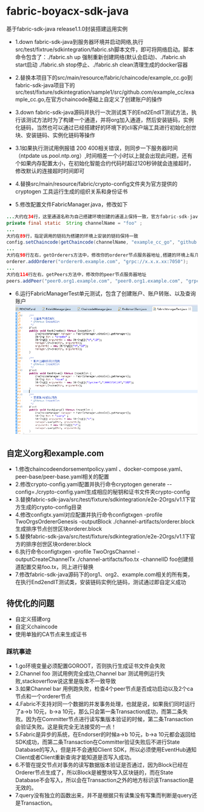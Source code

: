 # fabric-boyacx-sdk-java
基于fabric-sdk-java release1.1.0封装搭建运用实例

* 1.down fabric-sdk-java到服务器环境并启动网络,执行src/test/fixtrue/sdkintegration/fabric.sh脚本文件，即可将网络启动。脚本命令包含了：./fabric.sh up 强制重新创建网络(默认会启动)、./fabric.sh start启动
./fabric.sh stop停止、./fabric.sh clean清理生成的docker容器

* 2.替换本项目下的src/main/resource/fabric/chaincode/example_cc.go到fabric-sdk-java项目下的src/test/fixture/sdkintegration/sample1/src/github.com/example_cc/example_cc.go,在官方chaincode基础上自定义了创建账户的操作

* 3.down fabric-sdk-java源码并执行一次测试类下的End2EndIT测试方法，执行该测试方法时为了构建一个通道，并将org加入通道，然后安装链码，实例化链码，当然也可以通过已经搭建好的环境下的cli客户端工具进行初始化创世块、安装链码、实例化链码等操作
* 3.1如果执行测试用例报错 200 400相关错误，则同步一下服务器时间（ntpdate us.pool.ntp.org）,时间相差一个小时以上就会出现此问题，还有个如果内存配置太小，在初始化智能合约代码时超过120秒钟就会连接超时，修改默认的连接超时时间即可

* 4.替换src/main/resource/fabric/crypto-config文件夹为官方提供的 cryptogen 工具运行生成的组织关系和身份证书

* 5.修改配置文件FabricManager.java，修改如下
``` java
...大约在34行，这里通道名称为自己搭建环境创建的通道上保持一致，官方fabric-sdk-java创建的通道为"foo"
private final static  String channelName = "foo" ;
...
大约在89行，指定调用的链码为搭建的环境上安装的链码保持一致
config.setChaincode(getChaincode(channelName, "example_cc_go", "github.com/example_cc", "1"));
...
大约在98行左右，getOrderers方法中，修改你的orderer节点服务器地址,搭建的环境上有几个order节点则添加几个
orderer.addOrderer("orderer0.example.com", "grpc://x.x.x.xx:7050");
...
大约在114行左右，getPeers方法中，修改你的peer节点服务器地址
peers.addPeer("peer0.org1.example.com", "peer0.org1.example.com", "grpc://x.x.x.xx:7051", "grpc://x.x.x.xx:7053", "http://x.x.x.xx
``` 
* 6.运行FabricManagerTest单元测试，包含了创建账户、账户转账、以及查询账户
![avatar](src/images/FabricManagerTest.png)

## 自定义org和example.com
  * 1.修改chaincodeendorsementpolicy.yaml 、docker-compose.yaml、peer-base/peer-base.yaml相关的配置
  * 2.修改crypto-config.yaml配置并执行命令cryptogen generate --config=./crypto-config.yaml生成相应的秘钥和证书文件夹crypto-config
  * 3.替换fabric-sdk-java/src/test/fixture/sdkintegration/e2e-2Orgs/v1.1下官方生成的crypto-config目录
  * 4.修改configtx.yaml对应配置并执行命令configtxgen -profile TwoOrgsOrdererGenesis -outputBlock ./channel-artifacts/orderer.block生成排序节点创世区块orderer.block
  * 5.替换fabric-sdk-java/src/test/fixture/sdkintegration/e2e-2Orgs/v1.1下官方的排序创世区块orderer.block
  * 6.执行命令configtxgen -profile TwoOrgsChannel -outputCreateChannelTx ./channel-artifacts/foo.tx -channelID foo创建频道配置交易foo.tx，同上进行替换
  * 7.修改fabric-sdk-java源码下的org1、org2、example.com相关的所有类，在执行End2endIT测试类，安装链码实例化链码，测试通过即自定义成功

## 待优化的问题
 * 自定义搭建org
 * 自定义chaincode
 * 使用单独的CA节点来生成证书
### 踩坑事迹
 * 1.go环境变量必须配置GOROOT，否则执行生成证书文件会失败
 * 2.Channel foo 测试用例完全成功,Channel bar 测试用例运行失败,stackoverflow说这里是版本不一致导致
 * 3.如果Channel bar 用例跑失败，检查4个peer节点是否成功启动以及2个ca节点和一个orderer节点
 * 4.Fabric不支持对同一个数据的并发事务处理，也就是说，如果我们同时运行了a->b 10元，b->a 10元，那么只会第一条Transaction成功，而第二条失败。因为在Committer节点进行读写集版本验证的时候，第二条Transaction会验证失败。这是我完全无法接受的一点！
 * 5.Fabric是异步的系统，在Endorser的时候a->b 10元，b->a 10元都会返回给SDK成功，而第二条Transaction在Committer验证失败后不进行State Database的写入，但是并不会通知Client SDK，所以必须使用EventHub通知Client或者Client重新查询才能知道是否写入成功。
 * 6.不管在提交节点对事务的读写数据版本验证是否通过，因为Block已经在Orderer节点生成了，所以Block是被整块写入区块链的，而在State Database不会写入，所以会在Transaction之外的地方标识该Transaction是无效的。
 * 7.query没有独立的函数出来，并不是根据只有读集没有写集而判断是query还是Transaction。
